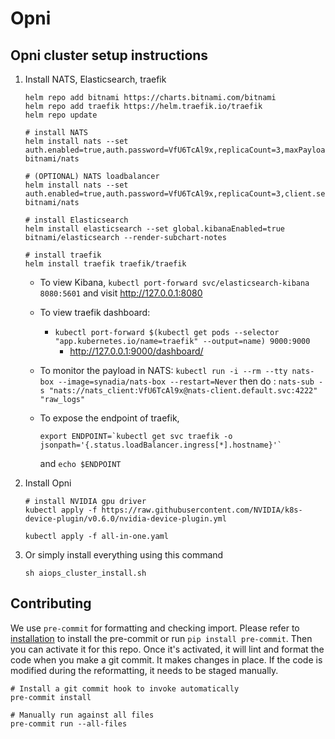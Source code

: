 # Opni

## Opni cluster setup instructions

1) Install NATS, Elasticsearch, traefik
    ```
    helm repo add bitnami https://charts.bitnami.com/bitnami
    helm repo add traefik https://helm.traefik.io/traefik
    helm repo update

   # install NATS
    helm install nats --set auth.enabled=true,auth.password=VfU6TcAl9x,replicaCount=3,maxPayload=10485760 bitnami/nats

   # (OPTIONAL) NATS loadbalancer
   helm install nats --set auth.enabled=true,auth.password=VfU6TcAl9x,replicaCount=3,client.service.type=LoadBalancer bitnami/nats

    # install Elasticsearch
    helm install elasticsearch --set global.kibanaEnabled=true bitnami/elasticsearch --render-subchart-notes

    # install traefik
    helm install traefik traefik/traefik
    ```
   * To view Kibana, `kubectl port-forward svc/elasticsearch-kibana 8080:5601` and visit http://127.0.0.1:8080
   * To view traefik dashboard:
     * `kubectl port-forward $(kubectl get pods --selector "app.kubernetes.io/name=traefik" --output=name) 9000:9000`
       * http://127.0.0.1:9000/dashboard/

   * To monitor the payload in NATS:  `kubectl run -i --rm --tty nats-box --image=synadia/nats-box --restart=Never`
        then do : `nats-sub -s "nats://nats_client:VfU6TcAl9x@nats-client.default.svc:4222" "raw_logs"`

   * To expose the endpoint of traefik,
      ```
      export ENDPOINT=`kubectl get svc traefik -o jsonpath='{.status.loadBalancer.ingress[*].hostname}'`
      ```
       and `echo $ENDPOINT`

2) Install Opni
    ```
    # install NVIDIA gpu driver
    kubectl apply -f https://raw.githubusercontent.com/NVIDIA/k8s-device-plugin/v0.6.0/nvidia-device-plugin.yml

    kubectl apply -f all-in-one.yaml
    ```
3) Or simply install everything using this command
   ```
   sh aiops_cluster_install.sh
   ```

## Contributing
We use `pre-commit` for formatting and checking import. Please refer to [installation](https://pre-commit.com/#installation) to install the pre-commit or run `pip install pre-commit`. Then you can activate it for this repo. Once it's activated, it will lint and format the code when you make a git commit. It makes changes in place. If the code is modified during the reformatting, it needs to be staged manually.

```
# Install a git commit hook to invoke automatically
pre-commit install

# Manually run against all files
pre-commit run --all-files
```
